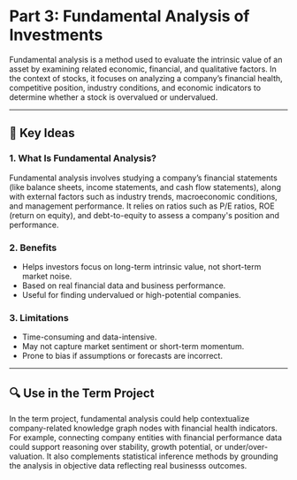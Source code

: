 # Part 3: Fundamental Analysis of Investments

Fundamental analysis is a method used to evaluate the intrinsic value of an asset by examining related economic, financial, and qualitative factors. In the context of stocks, it focuses on analyzing a company’s financial health, competitive position, industry conditions, and economic indicators to determine whether a stock is overvalued or undervalued.

---

## 🔑 Key Ideas

### 1. What Is Fundamental Analysis?

Fundamental analysis involves studying a company’s financial statements (like balance sheets, income statements, and cash flow statements), along with external factors such as industry trends, macroeconomic conditions, and management performance. It relies on ratios such as P/E ratios, ROE (return on equity), and debt-to-equity to assess a company's position and performance. 

### 2. Benefits

- Helps investors focus on long-term intrinsic value, not short-term market noise.
- Based on real financial data and business performance.
- Useful for finding undervalued or high-potential companies.

### 3. Limitations

- Time-consuming and data-intensive.
- May not capture market sentiment or short-term momentum.
- Prone to bias if assumptions or forecasts are incorrect.

---

## 🔍 Use in the Term Project

In the term project, fundamental analysis could help contextualize company-related knowledge graph nodes with financial health indicators. For example, connecting company entities with financial performance data could support reasoning over stability, growth potential, or under/over-valuation. It also complements statistical inference methods by grounding the analysis in objective data reflecting real businesss outcomes.
